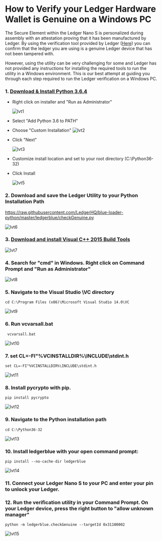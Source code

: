 # How to Verify your Ledger Hardware Wallet is Genuine on a Windows PC

The Secure Element within the Ledger Nano S is personalized during assembly with an attestation proving that it has been manufactured by Ledger. By using the verification tool provided by Ledger ([Here](https://ledger.zendesk.com/hc/en-us/articles/115005321449-How-to-verify-the-security-integrity-of-my-Nano-S)) you can confirm that the ledger you are using is a genuine Ledger device that has not been tampered with. 

However, using the utility can be very challenging for some and Ledger has not provided any instructions for installing the required tools to run the utility in a Windows environment. This is our best attempt at guiding you through each step required to run the Ledger verification on a Windows PC. 

### 1. [Download & Install Python 3.6.4](https://www.python.org/downloads/)
* Right click on installer and "Run as Administrator"  

   ![lvt1](lvt1.png)
* Select "Add Python 3.6 to PATH"  

* Choose "Custom Installation"
   ![lvt2](lvt2.png)  

* Click "Next"  

   ![lvt3](lvt3.png)
* Customize install location and set to your root directory (C:\Python36-32)  

* Click Install  

   ![lvt5](lvt5.png)

### 2. Download and save the Ledger Utility to your Python Installation Path
https://raw.githubusercontent.com/LedgerHQ/blue-loader-python/master/ledgerblue/checkGenuine.py  

![lvt6](lvt6.png)
### 3. [Download and install Visual C++ 2015 Build Tools](http://landinghub.visualstudio.com/visual-cpp-build-tools)
![lvt7](lvt7.png)

### 4. Search for "cmd" in Windows. Right click on Command Prompt and "Run as Administrator"  
![lvt8](lvt8.png)
### 5. Navigate to the Visual Studio \VC directory
```cd C:\Program Files (x86)\Microsoft Visual Studio 14.0\VC```  

![lvt9](lvt9.png)
### 6. Run vcvarsall.bat
``` vcvarsall.bat```  

![lvt10](lvt10.png)
### 7. set CL=-FI"%VCINSTALLDIR%\INCLUDE\stdint.h
```set CL=-FI"%VCINSTALLDIR%\INCLUDE\stdint.h```  

![lvt11](lvt11.png)
### 8. Install pycrypto with pip.
```pip install pycrypto```  

![lvt12](lvt12.png)

### 9. Navigate to the Python installation path
 ```cd C:\Python36-32```  

![lvt13](lvt13.png)

### 10. Install ledgerblue with your open command prompt: 
```pip install --no-cache-dir ledgerblue```  

![lvt14](lvt14.png)
### 11. Connect your Ledger Nano S to your PC and enter your pin to unlock your Ledger. 

### 12. Run the verification utility in your Command Prompt. On your Ledger device, press the right button to "allow unknown manager" 
```python -m ledgerblue.checkGenuine --targetId 0x31100002```  

![lvt15](lvt15.png)
